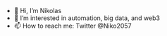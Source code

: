 - 🤘 Hi, I’m Nikolas
- 👀 I’m interested in automation, big data, and web3
- 📫 How to reach me: Twitter @Niko2057

<!---
nikob-dev/nikob-dev is a ✨ special ✨ repository because its `README.md` (this file) appears on your GitHub profile.
You can click the Preview link to take a look at your changes.
--->
